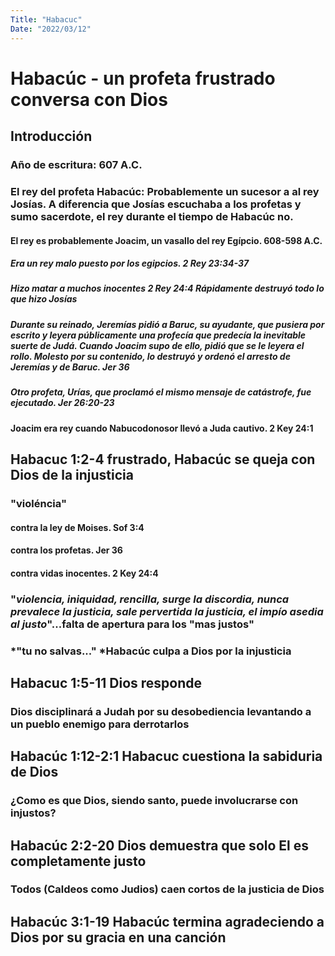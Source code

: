 ```yaml
---
Title: "Habacuc"
Date: "2022/03/12"
---
```




# Habacúc - un profeta frustrado conversa con Dios 

## Introducción 

### Año de escritura: 607 A.C.

### El rey del profeta Habacúc: Probablemente un sucesor a al rey Josías. A diferencia que Josías escuchaba a los profetas y sumo sacerdote, el rey durante el tiempo de Habacúc no. 

#### El rey es probablemente Joacim, un vasallo del rey Egípcio. 608-598 A.C.

##### Era un rey malo puesto por los egipcios. 2 Rey 23:34-37 

##### Hizo matar a muchos inocentes 2 Rey 24:4 Rápidamente destruyó todo lo que hizo Josías

##### Durante su reinado, Jeremí­as pidió a Baruc, su ayudante, que pusiera por escrito y leyera públicamente una profecí­a que predecí­a la inevitable suerte de Judá. Cuando Joacim supo de ello, pidió que se le leyera el rollo. Molesto por su contenido, lo destruyó y ordenó el arresto de Jeremí­as y de Baruc. Jer 36 

##### Otro profeta, Urí­as, que proclamó el mismo mensaje de catástrofe, fue ejecutado. Jer 26:20-23 

#### Joacim era rey cuando Nabucodonosor llevó a Juda cautivo. 2 Key 24:1

## Habacuc 1:2-4 frustrado, Habacúc se queja con Dios de la injusticia 

### "violéncia" 

#### contra la ley de Moises. Sof 3:4

#### contra los profetas. Jer 36

#### contra vidas inocentes. 2 Key 24:4

### "*violencia, iniquidad, rencilla, surge la discordia, nunca prevalece la justicia, sale pervertida la justicia, el impío asedia al justo*"...falta de apertura para los "mas justos"

### *"tu no salvas..." *Habacúc culpa a Dios por la injusticia 

## Habacuc 1:5-11 Dios responde 

### Dios disciplinará a Judah por su desobediencia levantando a un pueblo enemigo para derrotarlos

## Habacúc 1:12-2:1 Habacuc cuestiona la sabiduria de Dios 

### ¿Como es que Dios, siendo santo, puede involucrarse con injustos?

## Habacúc 2:2-20 Dios demuestra que solo El es completamente justo 

### Todos (Caldeos como Judios) caen cortos de la justicia de Dios

## Habacúc 3:1-19 Habacúc termina agradeciendo a Dios por su gracia en una canción



